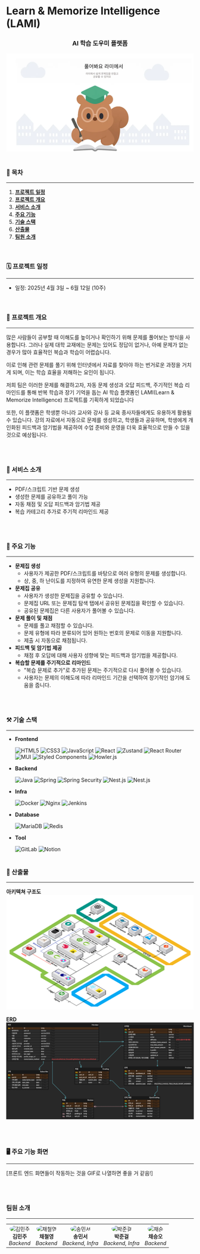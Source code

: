 #  Learn & Memorize Intelligence (LAMI)

<h3 align=center>AI 학습 도우미 플랫폼</h3>
<div style="text-align: center"><img src="./images/LAMI.png" alt="LAMI"></div>

<br>

### 📜 목차 

---

1. [**프로젝트 일정**](#1)
2. [**프로젝트 개요**](#2)
3. [**서비스 소개**](#3)
4. [**주요 기능**](#4)
5. [**기술 스택**](#5)
6. [**산출물**](#6)
7. [**팀원 소개**](#7)
   <br><br><br>

<div id="1"></div>

### 🗓️ 프로젝트 일정

---

- 일정: 2025년 4월 3일 ~ 6월 12일 (10주)
  <br><br><br>

<div id="1"></div>

### 🔎 프로젝트 개요

---
많은 사람들이 공부할 때 이해도를 높이거나 확인하기 위해 문제를 풀어보는 방식을 사용합니다. 그러나 실제 대학 교재에는 문제는 있어도 정답이 없거나, 아예 문제가 없는 경우가 많아 효율적인 복습과 학습이 어렵습니다.

이로 인해 관련 문제를 풀기 위해 인터넷에서 자료를 찾아야 하는 번거로운 과정을 거치게 되며, 이는 학습 효율을 저해하는 요인이 됩니다.

저희 팀은 이러한 문제를 해결하고자, 자동 문제 생성과 오답 피드백, 주기적인 복습 리마인드를 통해 반복 학습과 장기 기억을 돕는 AI 학습 플랫폼인 LAMI(Learn & Memorize Intelligence) 프로젝트를 기획하게 되었습니다

또한, 이 플랫폼은 학생뿐 아니라 교사와 강사 등 교육 종사자들에게도 유용하게 활용될 수 있습니다.
강의 자료에서 자동으로 문제를 생성하고, 학생들과 공유하며, 학생에게 개인화된 피드백과 암기법을 제공하여 수업 준비와 운영을 더욱 효율적으로 만들 수 있을 것으로 예상됩니다.

<br><br>

<div id="2"></div>

### 🔎 서비스 소개

---


- PDF/스크립트 기반 문제 생성
- 생성한 문제를 공유하고 풀이 가능
- 자동 채점 및 오답 피드백과 암기법 제공
- 복습 카테고리 추가로 주기적 리마인드 제공

<br><br>

<div id="3"></div>

### 🔎 주요 기능

---

- **문제집 생성**
  - 사용자가 제공한 PDF/스크립트를 바탕으로 여러 유형의 문제를 생성합니다. 
  - 상, 중, 하 난이도를 지정하여 유연한 문제 생성을 지원합니다.
- **문제집 공유**
  - 사용자가 생성한 문제집을 공유할 수 있습니다. 
  - 문제집 URL 또는 문제집 탐색 탭에서 공유된 문제집을 확인할 수 있습니다.
  - 공유된 문제집은 다른 사용자가 풀어볼 수 있습니다. 
- **문제 풀이 및 채점**
  - 문제를 풀고 채점할 수 있습니다. 
  - 문제 유형에 따라 분류되어 있어 원하는 번호의 문제로 이동을 지원합니다.
  - 제출 시 자동으로 채점됩니다. 
- **피드백 및 암기법 제공**
  - 채점 후 오답에 대해 사용자 성향에 맞는 피드백과 암기법을 제공합니다.
- **복습할 문제를 주기적으로 리마인드**
  - "복습 문제로 추가"로 추가된 문제는 주기적으로 다시 풀어볼 수 있습니다.
  - 사용자는 문제의 이해도에 따라 리마인드 기간을 선택하여 장기적인 암기에 도움을 줍니다.

<br><br>

<div id="4"></div>

### ⚒️ 기술 스택

---


- **Frontend**

  ![HTML5](https://img.shields.io/badge/HTML5-E34F26?style=for-the-badge&logo=html5&logoColor=white)
  ![CSS3](https://img.shields.io/badge/CSS3-1572B6?style=for-the-badge&logo=css3&logoColor=white)
  ![JavaScript](https://img.shields.io/badge/javascript-F7DF1E?style=for-the-badge&logo=javascript&logoColor=black)
  ![React](https://img.shields.io/badge/react-61DAFB?style=for-the-badge&logo=react&logoColor=black)
  ![Zustand](https://img.shields.io/badge/zustand-7C3AED?style=for-the-badge&logo=zustand&logoColor=white)
  ![React Router](https://img.shields.io/badge/React_Router-CA4245?style=for-the-badge&logo=react-router&logoColor=white)
  ![MUI](https://img.shields.io/badge/MUI-007FFF?style=for-the-badge&logo=mui&logoColor=white)
  ![Styled Components](https://img.shields.io/badge/styled_components-DB7093?style=for-the-badge&logo=styled-components&logoColor=white)
  ![Howler.js](https://img.shields.io/badge/howler.js-4FC08D?style=for-the-badge&logo=howler.js&logoColor=white)

- **Backend**

  ![Java](https://img.shields.io/badge/java-007396?style=for-the-badge&logo=java&logoColor=white)
  ![Spring](https://img.shields.io/badge/spring-6DB33F?style=for-the-badge&logo=spring&logoColor=white)
  ![Spring Security](https://img.shields.io/badge/spring_security-6DB33F?style=for-the-badge&logo=spring_security&logoColor=white)
  ![Nest.js](https://img.shields.io/badge/-NestJs-ea2845?style=for-the-badge&logo=nestjs&logoColor=white)
  ![Nest.js](https://img.shields.io/badge/FastAPI-005571?style=for-the-badge&logo=fastapi)
- **Infra**

  ![Docker](https://img.shields.io/badge/Docker-2496ED?style=for-the-badge&logo=docker&logoColor=white)
  ![Nginx](https://img.shields.io/badge/nginx-009639?style=for-the-badge&logo=nginx&logoColor=white)
  ![Jenkins](https://img.shields.io/badge/jenkins-D24939?style=for-the-badge&logo=jenkins&logoColor=white)

- **Database**

  ![MariaDB](https://img.shields.io/badge/MariaDB-003545?style=for-the-badge&logo=mariadb&logoColor=white)
  ![Redis](https://img.shields.io/badge/redis-FF4438?style=for-the-badge&logo=redis&logoColor=white)

- **Tool**

  ![GitLab](https://img.shields.io/badge/gitlab-FC6D26?style=for-the-badge&logo=gitlab&logoColor=white)
  ![Notion](https://img.shields.io/badge/notion-000000?style=for-the-badge&logo=notion&logoColor=white)
  <br><br>

<div id="5"></div>

### 📜 산출물

---


**아키텍쳐 구조도**
![아키텍쳐](images/architectrue.png)

**ERD**
![ERD](images/erd.png)

<br><br>

<div id="6"></div>

### 🖥️ 주요 기능 화면

---


[프론트 엔드 화면들이 작동하는 것을 GIF로 나열하면 좋을 거 같음!]


<br><br>

<div id="7"></div>

### 팀원 소개

---

<table>
  <tr>
    <td align="center">
      <img src="" width="100px" height="100px" style="border-radius:50%;" alt="김민주"/><br />
      <b>김민주</b><br />
      <i>Backend</i>
    </td>
    <td align="center">
      <img src="./" width="100px" height="100px" style="border-radius:50%;" alt="채철영"/><br />
      <b>채철영</b><br />
      <i>Backend</i>
    </td>
    <td align="center">
      <img src="./" width="100px" height="100px" style="border-radius:50%;" alt="송민서"/><br />
      <b>송민서</b><br />
      <i>Backend, Infra</i>
    </td>
    <td align="center">
      <img src="./g" width="100px" height="100px" style="border-radius:50%;" alt="박준걸"/><br />
      <b>박준걸</b><br />
      <i>Backend, Infra</i>
    </td>
    <td align="center">
      <img src="./" width="100px" height="100px" style="border-radius:50%;" alt="채승"/><br />
      <b>채승오</b><br />
      <i>Backend</i>
    </td>
  </tr>
</table>